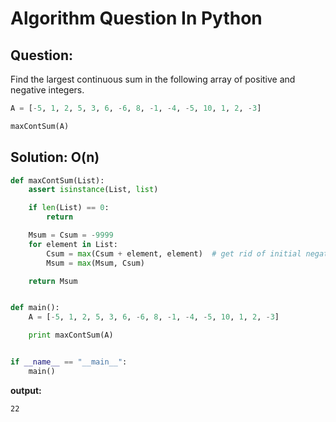 Algorithm Question In Python
============================

## Question:

Find the largest continuous sum in the following array of positive and negative integers.

```python
A = [-5, 1, 2, 5, 3, 6, -6, 8, -1, -4, -5, 10, 1, 2, -3]

maxContSum(A)
```

## Solution: O(n)


```python
def maxContSum(List):
    assert isinstance(List, list)

    if len(List) == 0:
        return

    Msum = Csum = -9999
    for element in List:
        Csum = max(Csum + element, element)  # get rid of initial negatives
        Msum = max(Msum, Csum)

    return Msum


def main():
    A = [-5, 1, 2, 5, 3, 6, -6, 8, -1, -4, -5, 10, 1, 2, -3]

    print maxContSum(A)


if __name__ == "__main__":
    main()
```

**output:**

```
22
```